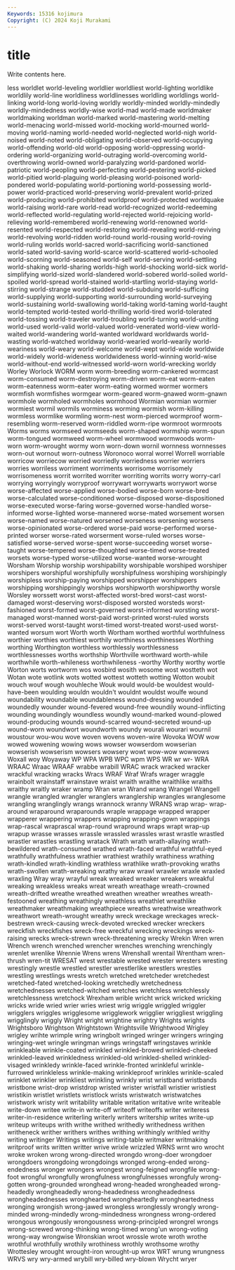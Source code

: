 ```yaml
---
Keywords: 15316 kojimura
Copyright: (C) 2024 Koji Murakami
---
```


# title

Write contents here.



less worldlet world-leveling worldlier worldliest
world-lighting worldlike worldlily world-line worldliness worldlinesses worldling worldlings world-linking world-long
world-loving worldly worldly-minded worldly-mindedly worldly-mindedness worldly-wise world-mad world-made worldmaker worldmaking
worldman world-marked world-mastering world-melting world-menacing world-missed world-mocking world-mourned world-moving world-naming
world-needed world-neglected world-nigh world-noised world-noted world-obligating world-observed world-occupying world-offending world-old
world-opposing world-oppressing world-ordering world-organizing world-outraging world-overcoming world-overthrowing world-owned world-paralyzing world-pardoned
world-patriotic world-peopling world-perfecting world-pestering world-picked world-pitied world-plaguing world-pleasing world-poisoned world-pondered
world-populating world-portioning world-possessing world-power world-practiced world-preserving world-prevalent world-prized world-producing world-prohibited
worldproof world-protected worldquake world-raising world-rare world-read world-recognized world-redeeming world-reflected world-regulating
world-rejected world-rejoicing world-relieving world-remembered world-renewing world-renowned world-resented world-respected world-restoring world-revealing
world-reviving world-revolving world-ridden world-round world-rousing world-roving world-ruling worlds world-sacred world-sacrificing
world-sanctioned world-sated world-saving world-scarce world-scattered world-schooled world-scorning world-seasoned world-self world-serving
world-settling world-shaking world-sharing worlds-high world-shocking world-sick world-simplifying world-sized world-slandered world-sobered
world-soiled world-spoiled world-spread world-stained world-startling world-staying world-stirring world-strange world-studded world-subduing
world-sufficing world-supplying world-supporting world-surrounding world-surveying world-sustaining world-swallowing world-taking world-taming world-taught
world-tempted world-tested world-thrilling world-tired world-tolerated world-tossing world-traveler world-troubling world-turning world-uniting
world-used world-valid world-valued world-venerated world-view world-waited world-wandering world-wanted worldward worldwards
world-wasting world-watched worldway world-wearied world-wearily world-weariness world-weary world-welcome world-wept world-wide
worldwide world-widely world-wideness worldwideness world-winning world-wise world-without-end world-witnessed world-worn world-wrecking
worldy Worley Worlock WORM worm worm-breeding worm-cankered wormcast worm-consumed worm-destroying
worm-driven worm-eat worm-eaten worm-eatenness worm-eater worm-eating wormed wormer wormers wormfish
wormfishes wormgear worm-geared worm-gnawed worm-gnawn wormhole wormholed wormholes wormhood Wormian
wormian wormier wormiest wormil wormils worminess worming wormish worm-killing wormless
wormlike wormling worm-nest worm-pierced wormproof worm-resembling worm-reserved worm-riddled worm-ripe wormroot
wormroots Worms worms wormseed wormseeds worm-shaped wormship worm-spun worm-tongued wormweed
worm-wheel wormwood wormwoods worm-worn worm-wrought wormy worn worn-down wornil wornness
wornnesses worn-out wornout worn-outness Woronoco worral worrel Worrell worriable worricow
worriecow worried worriedly worriedness worrier worriers worries worriless worriment worriments
worrisome worrisomely worrisomeness worrit worrited worriter worriting worrits worry worry-carl
worrying worryingly worryproof worrywart worrywarts worrywort worse worse-affected worse-applied worse-bodied
worse-born worse-bred worse-calculated worse-conditioned worse-disposed worse-dispositioned worse-executed worse-faring worse-governed worse-handled
worse-informed worse-lighted worse-mannered worse-mated worsement worsen worse-named worse-natured worsened worseness
worsening worsens worse-opinionated worse-ordered worse-paid worse-performed worse-printed worser worse-rated worserment
worse-ruled worses worse-satisfied worse-served worse-spent worse-succeeding worset worse-taught worse-tempered worse-thoughted
worse-timed worse-treated worsets worse-typed worse-utilized worse-wanted worse-wrought Worsham Worship worship
worshipability worshipable worshiped worshiper worshipers worshipful worshipfully worshipfulness worshiping worshipingly
worshipless worship-paying worshipped worshipper worshippers worshipping worshippingly worships worshipworth worshipworthy
worsle Worsley worssett worst worst-affected worst-bred worst-cast worst-damaged worst-deserving worst-disposed
worsted worsteds worst-fashioned worst-formed worst-governed worst-informed worsting worst-managed worst-manned worst-paid
worst-printed worst-ruled worsts worst-served worst-taught worst-timed worst-treated worst-used worst-wanted worsum
wort Worth worth Wortham worthed worthful worthfulness worthier worthies worthiest
worthily worthiness worthinesses Worthing worthing Worthington worthless worthlessly worthlessness worthlessnesses
worths worthship Worthville worthward worth-while worthwhile worth-whileness worthwhileness -worthy Worthy
worthy wortle Worton worts wortworm wos wosbird wosith wosome wost
wostteth wot Wotan wote wotlink wots wotted wottest wotteth wotting
Wotton woubit wouch wouf wough wouhleche Wouk would would-be wouldest
would-have-been woulding wouldn wouldn't wouldnt wouldst woulfe wound woundability woundable
woundableness wound-dressing wounded woundedly wounder wound-fevered wound-free woundily wound-inflicting wounding
woundingly woundless woundly wound-marked wound-plowed wound-producing wounds wound-scarred wound-secreted wound-up
wound-worn woundwort woundworth woundy wourali wourari wournil woustour wou-wou wove
woven wovens woven-wire Wovoka WOW wow wowed wowening wowing wows
wowser wowserdom wowserian wowserish wowserism wowsers wowsery wowt wow-wow wowwows
Woxall woy Woyaway WP WPA WPB WPC wpm WPS WR
wr wr- WRA WRAAC Wraac WRAAF wrabbe wrabill WRAC wrack
wracked wracker wrackful wracking wracks Wracs WRAF Wraf Wrafs wrager
wraggle wrainbolt wrainstaff wrainstave wraist wraith wraithe wraithlike wraiths wraithy
wraitly wraker wramp Wran wran Wrand wrang Wrangel Wrangell wrangle
wrangled wrangler wranglers wranglership wrangles wranglesome wrangling wranglingly wrangs wrannock
wranny WRANS wrap wrap- wrap-around wraparound wraparounds wraple wrappage wrapped
wrapper wrapperer wrappering wrappers wrapping wrapping-gown wrappings wrap-rascal wraprascal wrap-round
wrapround wraps wrapt wrap-up wrapup wrasse wrasses wrassle wrassled wrassles
wrast wrastle wrastled wrastler wrastles wrastling wratack Wrath wrath wrath-allaying
wrath-bewildered wrath-consumed wrathed wrath-faced wrathful wrathful-eyed wrathfully wrathfulness wrathier wrathiest
wrathily wrathiness wrathing wrath-kindled wrath-kindling wrathless wrathlike wrath-provoking wraths wrath-swollen
wrath-wreaking wrathy wraw wrawl wrawler wraxle wraxled wraxling Wray wray
wrayful wreak wreaked wreaker wreakers wreakful wreaking wreakless wreaks wreat
wreath wreathage wreath-crowned wreath-drifted wreathe wreathed wreathen wreather wreathes wreath-festooned
wreathing wreathingly wreathless wreathlet wreathlike wreathmaker wreathmaking wreathpiece wreaths wreathwise
wreathwork wreathwort wreath-wrought wreathy wreck wreckage wreckages wreck-bestrewn wreck-causing wreck-devoted
wrecked wrecker wreckers wreckfish wreckfishes wreck-free wreckful wrecking wreckings wreck-raising
wrecks wreck-strewn wreck-threatening wrecky Wrekin Wren wren Wrench wrench wrenched
wrencher wrenches wrenching wrenchingly wrenlet wrenlike Wrennie Wrens wrens Wrenshall
wrentail Wrentham wren-thrush wren-tit WRESAT wrest wrestable wrested wrester wresters
wresting wrestingly wrestle wrestled wrestler wrestlerlike wrestlers wrestles wrestling wrestlings
wrests wretch wretched wretcheder wretchedest wretched-fated wretched-looking wretchedly wretchedness wretchednesses
wretched-witched wretches wretchless wretchlessly wretchlessness wretchock Wrexham wrible wricht wrick
wricked wricking wricks wride wried wrier wries wriest wrig wriggle
wriggled wriggler wrigglers wriggles wrigglesome wrigglework wrigglier wriggliest wriggling wrigglingly
wriggly Wright wright wrightine wrightry Wrights wrights Wrightsboro Wrightson Wrightstown
Wrightsville Wrightwood Wrigley wrigley wrihte wrimple wring wringbolt wringed wringer
wringers wringing wringing-wet wringle wringman wrings wringstaff wringstaves wrinkle wrinkleable
wrinkle-coated wrinkled wrinkled-browed wrinkled-cheeked wrinkled-leaved wrinkledness wrinkled-old wrinkled-shelled wrinkled-visaged wrinkledy
wrinkle-faced wrinkle-fronted wrinkleful wrinkle-furrowed wrinkleless wrinkle-making wrinkleproof wrinkles wrinkle-scaled wrinklet
wrinklier wrinkliest wrinkling wrinkly wrist wristband wristbands wristbone wrist-drop wristdrop
wristed wrister wristfall wristier wristiest wristikin wristlet wristlets wristlock wrists
wristwatch wristwatches wristwork wristy writ writability writable writation writative write
writeable write-down writee write-in write-off writeoff writeoffs writer writeress writer-in-residence
writerling writerly writers writership writes write-up writeup writeups writh writhe
writhed writhedly writhedness writhen writheneck writher writhers writhes writhing writhingly
writhled writhy writing writinger Writings writings writing-table writmaker writmaking writproof
writs written writter wrive wrixle wrizzled WRNS wrnt wro wrocht
wroke wroken wrong wrong-directed wrongdo wrong-doer wrongdoer wrongdoers wrongdoing wrongdoings
wronged wrong-ended wrong-endedness wronger wrongers wrongest wrong-feigned wrongfile wrong-foot wrongful
wrongfully wrongfulness wrongfulnesses wrongfuly wrong-gotten wrong-grounded wronghead wrong-headed wrongheaded wrong-headedly
wrongheadedly wrong-headedness wrongheadedness wrongheadednesses wronghearted wrongheartedly wrongheartedness wronging wrongish wrong-jawed
wrongless wronglessly wrongly wrong-minded wrong-mindedly wrong-mindedness wrongness wrong-ordered wrongous wrongously
wrongousness wrong-principled wrongrel wrongs wrong-screwed wrong-thinking wrong-timed wrong'un wrong-voting wrong-way
wrongwise Wronskian wroot wrossle wrote wroth wrothe wrothful wrothfully wrothily
wrothiness wrothly wrothsome wrothy Wrottesley wrought wrought-iron wrought-up wrox WRT
wrung wrungness WRVS wry wry-armed wrybill wry-billed wry-blown Wrycht wryer
